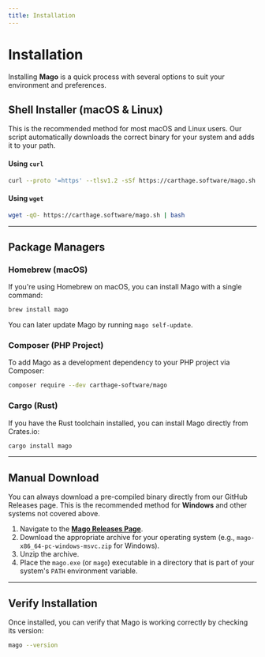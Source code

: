 ```yaml
---
title: Installation
---
```


# Installation

Installing **Mago** is a quick process with several options to suit your environment and preferences.

## Shell Installer (macOS & Linux)

This is the recommended method for most macOS and Linux users. Our script automatically downloads the correct binary for your system and adds it to your path.

#### Using `curl`

```sh
curl --proto '=https' --tlsv1.2 -sSf https://carthage.software/mago.sh | bash
```

#### Using `wget`

```sh
wget -qO- https://carthage.software/mago.sh | bash
```

---

## Package Managers

### Homebrew (macOS)

If you're using Homebrew on macOS, you can install Mago with a single command:

```sh
brew install mago
```

You can later update Mago by running `mago self-update`.

### Composer (PHP Project)

To add Mago as a development dependency to your PHP project via Composer:

```sh
composer require --dev carthage-software/mago
```

### Cargo (Rust)

If you have the Rust toolchain installed, you can install Mago directly from Crates.io:

```sh
cargo install mago
```

---

## Manual Download

You can always download a pre-compiled binary directly from our GitHub Releases page. This is the recommended method for **Windows** and other systems not covered above.

1.  Navigate to the **[Mago Releases Page](https://github.com/carthage-software/mago/releases)**.
2.  Download the appropriate archive for your operating system (e.g., `mago-x86_64-pc-windows-msvc.zip` for Windows).
3.  Unzip the archive.
4.  Place the `mago.exe` (or `mago`) executable in a directory that is part of your system's `PATH` environment variable.

---

## Verify Installation

Once installed, you can verify that Mago is working correctly by checking its version:

```sh
mago --version
```

